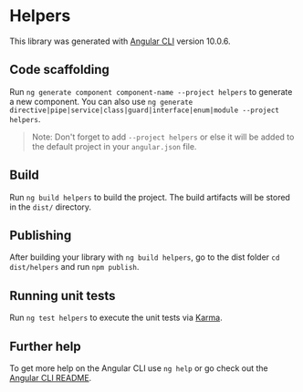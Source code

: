 # Helpers

This library was generated with [Angular CLI](https://github.com/angular/angular-cli) version 10.0.6.

## Code scaffolding

Run `ng generate component component-name --project helpers` to generate a new component. You can also use `ng generate directive|pipe|service|class|guard|interface|enum|module --project helpers`.
> Note: Don't forget to add `--project helpers` or else it will be added to the default project in your `angular.json` file. 

## Build

Run `ng build helpers` to build the project. The build artifacts will be stored in the `dist/` directory.

## Publishing

After building your library with `ng build helpers`, go to the dist folder `cd dist/helpers` and run `npm publish`.

## Running unit tests

Run `ng test helpers` to execute the unit tests via [Karma](https://karma-runner.github.io).

## Further help

To get more help on the Angular CLI use `ng help` or go check out the [Angular CLI README](https://github.com/angular/angular-cli/blob/master/README.md).
